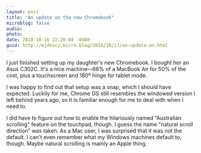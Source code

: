 ```yaml
---
layout: post
title: "An update on the new Chromebook"
microblog: false
audio: 
photo: 
date: 2018-10-16 22:20:04 -0400
guid: http://mjdescy.micro.blog/2018/10/17/an-update-on.html
---
```

I just finished setting up my daughter's new Chromebook. I bought her an Asus C302C. It's a nice machine—66% of a MacBook Air for 50% of the cost, plus a touchscreen and 180º hinge for tablet mode.

I was happy to find out that setup was a snap, which I should have expected. Luckily for me, Chrome OS still resembles the windowed version I left behind years ago, so it is familiar enough for me to deal with when I need to.

I did have to figure out how to enable the hilariously named “Australian scrolling" feature on the touchpad, though. I guess the name "natural scroll direction” was taken. As a Mac user, I was surprised that it was not the default. I can't even remember what my Windows machines default to, though. Maybe natural scrolling is mainly an Apple thing.
